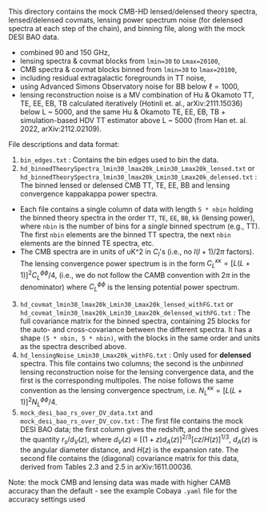 This directory contains the mock CMB-HD lensed/delensed theory spectra, lensed/delensed covmats, lensing power spectrum noise (for delensed spectra at each step of the chain), and binning file, along  with the mock DESI BAO data.

- combined 90 and 150 GHz,
- lensing spectra & covmat blocks from `lmin=30` to `Lmax=20100`, 
- CMB spectra & covmat blocks binned from `lmin=30` to `lmax=20100`, 
- including residual extragalactic foregrounds in TT noise,
- using Advanced Simons Observatory noise for BB below $\ell = 1000$,
- lensing reconstruction noise is a MV combination of Hu & Okamoto TT, TE, EE, EB, TB calculated iteratively (Hotinli et. al., arXiv:2111.15036) below L ~ 5000, and the same Hu & Okamoto TE, EE, EB, TB + simulation-based HDV TT estimator above L ~ 5000 (from Han et. al. 2022, arXiv:2112.02109).

File descriptions and data format: 
1. `bin_edges.txt` : Contains the bin edges used to bin the data.
2. `hd_binnedTheorySpectra_lmin30_lmax20k_Lmin30_Lmax20k_lensed.txt` or `hd_binnedTheorySpectra_lmin30_lmax20k_Lmin30_Lmax20k_delensed.txt` : The binned lensed or delensed CMB TT, TE, EE, BB and lensing convergence kappakappa power spectra.
  - Each file contains a single column of data with length `5 * nbin` holding the binned theory spectra in the order `TT`, `TE`, `EE`, `BB`, `kk` (lensing power), where `nbin` is the number of bins for a _single_ binned spectrum (e.g., TT). The first `nbin` elements are the binned TT spectra, the next `nbin` elements are the binned TE spectra, etc.
  - The CMB spectra are in units of uK^2 in $C_l$'s (i.e., no $l(l+1)/2\pi$ factors). The lensing convergence power spectrum is in the form $C_L^{\kappa\kappa} = [L (L + 1)]^2 C_L^{\phi\phi} / 4$, (i.e., we do not follow the CAMB convention with $2\pi$ in the denominator) where $C_L^{\phi\phi}$ is the lensing potential power spectrum. 
3. `hd_covmat_lmin30_lmax20k_Lmin30_Lmax20k_lensed_withFG.txt` or `hd_covmat_lmin30_lmax20k_Lmin30_Lmax20k_delensed_withFG.txt` : The full covariance matrix for the binned spectra, containing 25 blocks for the auto- and cross-covariance between the different spectra. It has a shape `(5 * nbin, 5 * nbin)`, with the blocks in the same order and units as the spectra described above.
4. `hd_lensingNoise_Lmin30_Lmax20k_withFG.txt` : Only used for __delensed__ spectra. This file contains two columns; the second is the _unbinned_ lensing reconstruction noise for the lensing convergence data, and the first is the corresponding multipoles. The noise follows the same convention as the lensing convergence spectrum, i.e. $N_L^{\kappa\kappa} = [L (L + 1)]^2 N_L^{\phi\phi} / 4$.
5. `mock_desi_bao_rs_over_DV_data.txt` and `mock_desi_bao_rs_over_DV_cov.txt` : The first file contains the mock DESI BAO data; the first column gives the redshift, and the second gives the quantity $r_s/d_V(z)$, where $d_V(z) \equiv \left[(1+z)d_A(z)\right]^{2/3} \left[cz / H(z)\right]^{1/3}$, $d_A(z)$ is the angular diameter distance, and $H(z)$ is the expansion rate. The second file contains the (diagonal) covariance matrix for this data, derived from Tables 2.3 and 2.5 in arXiv:1611.00036.

Note: the mock CMB and lensing data was made with higher CAMB accuracy than the default - see the example Cobaya `.yaml` file for the accuracy settings used 
